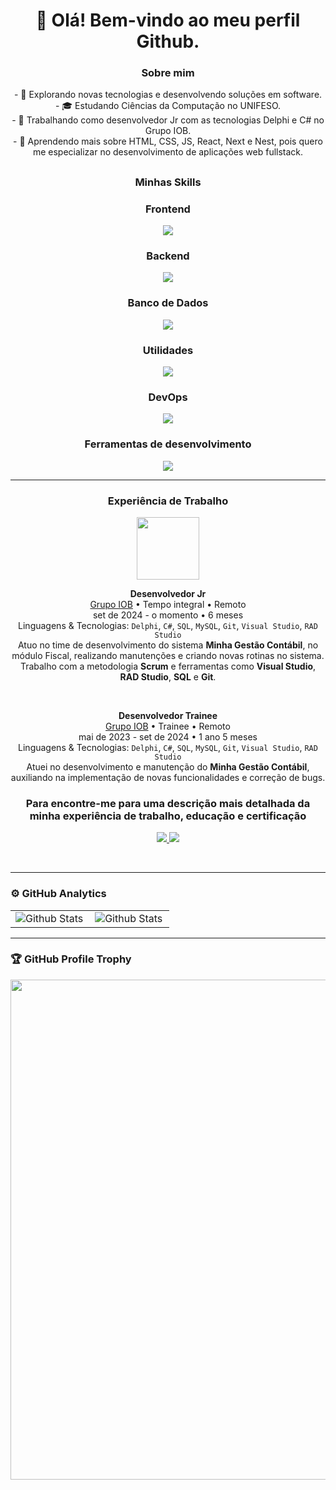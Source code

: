 <h1 align="center"> 👋 Olá! Bem-vindo ao meu perfil Github.</h1>

### <p align="center">Sobre mim</p>

<p align="center">
  - 🤔 Explorando novas tecnologias e desenvolvendo soluções em software. <br/>
  - 🎓 Estudando Ciências da Computação no UNIFESO. <br/>
  - 💼 Trabalhando como desenvolvedor Jr com as tecnologias Delphi e C# no Grupo IOB. <br/>
  - 🌱 Aprendendo mais sobre HTML, CSS, JS, React, Next e Nest, pois quero me especializar no desenvolvimento de aplicações web fullstack.
</p>

##
### <p align="center">Minhas Skills</p>

### <p align="center">Frontend</p>

<p align="center"> 
  <img src="https://skillicons.dev/icons?i=html,css,js,ts,react,nextjs,tailwind&perline=7" /> 
</p>

### <p align="center">Backend</p>

<p align="center"> 
  <img src="https://skillicons.dev/icons?i=nodejs,nestjs,prisma,cs,dotnet,java,spring&perline=7" /> 
</p>

### <p align="center">Banco de Dados</p>

<p align="center"> 
  <img src="https://skillicons.dev/icons?i=mongodb,mysql,postgres,sqlite&perline=4" /> 
</p>

### <p align="center">Utilidades</p>

<p align="center"> 
  <img src="https://skillicons.dev/icons?i=kubernetes,postman" /> 
</p>

### <p align="center">DevOps</p>

<p align="center"> 
  <img src="https://skillicons.dev/icons?i=git,aws,bitbucket" /> 
</p>

### <p align="center">Ferramentas de desenvolvimento</p>

<p align="center"> 
  <img src="https://skillicons.dev/icons?i=visualstudio,vscode" /> 
</p>

--- 
### <p align="center">Experiência de Trabalho</p>

<p align="center">
  <img src="https://media.licdn.com/dms/image/v2/D4D0BAQHIk9RVIyJtDA/company-logo_200_200/company-logo_200_200/0/1735252571181/grupo_iob_logo?e=1747872000&v=beta&t=CJoTifqYRq4mf3VC8KGpBsqMl9qZERm9FEddcb0Daag" height="100"/>
</p>

<p align="center">
  <strong>Desenvolvedor Jr</strong> <br/>
  <a href="https://www.iob.com.br/" target="_blank">Grupo IOB</a> • Tempo integral • Remoto <br/>
  set de 2024 - o momento • 6 meses <br/>
  Linguagens & Tecnologias: <code>Delphi</code>, <code>C#</code>, <code>SQL</code>, <code>MySQL</code>, <code>Git</code>, <code>Visual Studio</code>, <code>RAD Studio</code> <br/>
  Atuo no time de desenvolvimento do sistema <strong>Minha Gestão Contábil</strong>, no módulo Fiscal, realizando manutenções e criando novas rotinas no sistema. Trabalho com a metodologia <strong>Scrum</strong> e ferramentas como <strong>Visual Studio</strong>, <strong>RAD Studio</strong>, <strong>SQL</strong> e <strong>Git</strong>.
</p>

<br/>

<p align="center">
  <strong>Desenvolvedor Trainee</strong> <br/>
  <a href="https://www.iob.com.br/" target="_blank">Grupo IOB</a> • Trainee • Remoto <br/>
  mai de 2023 - set de 2024 • 1 ano 5 meses <br/>
  Linguagens & Tecnologias: <code>Delphi</code>, <code>C#</code>, <code>SQL</code>, <code>MySQL</code>, <code>Git</code>, <code>Visual Studio</code>, <code>RAD Studio</code> <br/>
  Atuei no desenvolvimento e manutenção do <strong>Minha Gestão Contábil</strong>, auxiliando na implementação de novas funcionalidades e correção de bugs.
</p>


### <p align="center">Para encontre-me para uma descrição mais detalhada da minha experiência de trabalho, educação e certificação</p>

<p align="center"> 
  <a href="https://www.linkedin.com/in/victor-lopes-7537121b5/" target="_blank" rel="noopener noreferrer"> 
    <img src="https://skillicons.dev/icons?i=linkedin" /> 
  </a> 
  <a href="mailto:victorlopesbelodev@gmail.com"> 
    <img src="https://skillicons.dev/icons?i=gmail" /> 
  </a> 
</p>


<br/>

---
### ⚙️ GitHub Analytics

<table align="center">
  <tr>
    <td>
      <img
        align="left"
        src="https://github-readme-stats.vercel.app/api?username=Victor-Lopes-Belo&theme=dark&hide_border=false&include_all_commits=true"
        alt="Github Stats"
      />
    </td>
    <td>
      <img
        align="left"
        src="https://github-readme-stats.vercel.app/api/top-langs/?username=Victor-Lopes-Belo&theme=dark&hide_border=false&include_all_commits=true&count_private=true&layout=compact"
        alt="Github Stats"
      />
    </td>
  </tr>
</table>

--- 

### 🏆 GitHub Profile Trophy

<p align="center">
  <a
    href="https://github.com/ryo-ma/github-profile-trophy"
    title="repositório de troféus"
  >
    <img
      width="800"
      src="https://github-profile-trophy.vercel.app/?username=Victor-Lopes-Belo&column=8&theme=darkhub&no-frame=true&no-bg=true"
    />
  </a>
</p>
